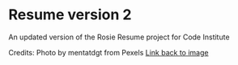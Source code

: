 # Resume version 2

An updated version of the Rosie Resume project for Code Institute

Credits:
Photo by mentatdgt from Pexels [Link back to image](https://www.pexels.com/photo/woman-posing-937483/)